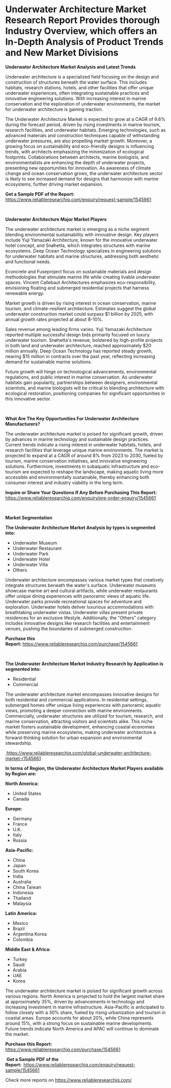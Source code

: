 <p><h1>Underwater Architecture Market Research Report Provides thorough Industry Overview, which offers an In-Depth Analysis of Product Trends and New Market Divisions</h1></p><p><strong>Underwater Architecture Market Analysis and Latest Trends</strong></p>
<p><p>Underwater architecture is a specialized field focusing on the design and construction of structures beneath the water surface. This includes habitats, research stations, hotels, and other facilities that offer unique underwater experiences, often integrating sustainable practices and innovative engineering solutions. With increasing interest in marine conservation and the exploration of underwater environments, the market for underwater architecture is gaining traction.</p><p>The Underwater Architecture Market is expected to grow at a CAGR of 9.6% during the forecast period, driven by rising investments in marine tourism, research facilities, and underwater habitats. Emerging technologies, such as advanced materials and construction techniques capable of withstanding underwater pressures, are also propelling market growth. Moreover, a growing focus on sustainability and eco-friendly designs is influencing trends, with architects emphasizing the minimization of ecological footprints. Collaborations between architects, marine biologists, and environmentalists are enhancing the depth of underwater projects, presenting new opportunities for innovation. As awareness of climate change and ocean conservation grows, the underwater architecture sector is likely to see increased demand for designs that harmonize with marine ecosystems, further driving market expansion.</p></p>
<p><strong>Get a Sample PDF of the Report:&nbsp;</strong> <a href="https://www.reliableresearchiq.com/enquiry/request-sample/1545661?utm_campaign=2101&utm_medium=2&utm_source=Github&utm_content=ia&utm_term=17022025&utm_id=underwater-architecture">https://www.reliableresearchiq.com/enquiry/request-sample/1545661</a></p>
<p>&nbsp;</p>
<p><strong>Underwater Architecture Major Market Players</strong></p>
<p><p>The underwater architecture market is emerging as a niche segment blending environmental sustainability with innovative design. Key players include Yuji Yamazaki Architecture, known for the innovative underwater hotel concept, and Snøhetta, which integrates structures with marine ecosystems. Deep Ocean Technology specializes in engineering solutions for underwater habitats and marine structures, addressing both aesthetic and functional needs.</p><p>Econcrete and Fuseproject focus on sustainable materials and design methodologies that stimulate marine life while creating livable underwater spaces. Vincent Callebaut Architectures emphasizes eco-responsibility, envisioning floating and submerged residential projects that harness renewable energy.</p><p>Market growth is driven by rising interest in ocean conservation, marine tourism, and climate-resilient architecture. Estimates suggest the global underwater construction market could surpass $1 billion by 2025, with annual growth rates projected at about 8-10%.</p><p>Sales revenue among leading firms varies. Yuji Yamazaki Architecture reported multiple successful design bids primarily focused on luxury underwater tourism. Snøhetta's revenue, bolstered by high-profile projects in both land and underwater architecture, reached approximately $20 million annually. Deep Ocean Technology has reported steady growth, nearing $15 million in contracts over the past year, reflecting increasing demand for sustainable marine solutions.</p><p>Future growth will hinge on technological advancements, environmental regulations, and public interest in marine conservation. As underwater habitats gain popularity, partnerships between designers, environmental scientists, and marine biologists will be critical to blending architecture with ecological restoration, positioning companies for significant opportunities in this innovative sector.</p></p>
<p>&nbsp;</p>
<p><strong>What Are The Key Opportunities For Underwater Architecture Manufacturers?</strong></p>
<p><p>The underwater architecture market is poised for significant growth, driven by advances in marine technology and sustainable design practices. Current trends indicate a rising interest in underwater habitats, hotels, and research facilities that leverage unique marine environments. The market is projected to expand at a CAGR of around 8% from 2023 to 2030, fueled by tourism, marine conservation initiatives, and innovative engineering solutions. Furthermore, investments in subaquatic infrastructure and eco-tourism are expected to reshape the landscape, making aquatic living more accessible and environmentally sustainable, thereby enhancing both consumer interest and industry viability in the long term.</p></p>
<p><strong>Inquire or Share Your Questions If Any Before Purchasing This Report:</strong> <a href="https://www.reliableresearchiq.com/enquiry/pre-order-enquiry/1545661?utm_campaign=2101&utm_medium=2&utm_source=Github&utm_content=ia&utm_term=17022025&utm_id=underwater-architecture">https://www.reliableresearchiq.com/enquiry/pre-order-enquiry/1545661</a></p>
<p>&nbsp;</p>
<p><strong>Market Segmentation</strong></p>
<p><strong>The Underwater Architecture Market Analysis by types is segmented into:</strong></p>
<p><ul><li>Underwater Museum</li><li>Underwater Restaurant</li><li>Underwater Park</li><li>Underwater Hotel</li><li>Underwater Villa</li><li>Others</li></ul></p>
<p><p>Underwater architecture encompasses various market types that creatively integrate structures beneath the water's surface. Underwater museums showcase marine art and cultural artifacts, while underwater restaurants offer unique dining experiences with panoramic views of aquatic life. Underwater parks provide recreational spaces for adventure and exploration. Underwater hotels deliver luxurious accommodations with breathtaking underwater vistas. Underwater villas present private residences for an exclusive lifestyle. Additionally, the "Others" category includes innovative designs like research facilities and entertainment venues, pushing the boundaries of submerged construction.</p></p>
<p><strong>Purchase this Report:&nbsp;</strong><a href="https://www.reliableresearchiq.com/purchase/1545661?utm_campaign=2101&utm_medium=2&utm_source=Github&utm_content=ia&utm_term=17022025&utm_id=underwater-architecture">https://www.reliableresearchiq.com/purchase/1545661</a></p>
<p>&nbsp;</p>
<p><strong>The Underwater Architecture Market Industry Research by Application is segmented into:</strong></p>
<p><ul><li>Residential</li><li>Commercial</li></ul></p>
<p><p>The underwater architecture market encompasses innovative designs for both residential and commercial applications. In residential settings, submerged homes offer unique living experiences with panoramic aquatic views, promoting a deeper connection with marine environments. Commercially, underwater structures are utilized for tourism, research, and marine conservation, attracting visitors and scientists alike. This niche market fosters sustainable development, enhancing coastal economies while preserving marine ecosystems, making underwater architecture a forward-thinking solution for urban expansion and environmental stewardship.</p></p>
<p><a href="https://www.reliableresearchiq.com/global-underwater-architecture-market-r1545661?utm_campaign=2101&utm_medium=2&utm_source=Github&utm_content=ia&utm_term=17022025&utm_id=underwater-architecture">&nbsp;https://www.reliableresearchiq.com/global-underwater-architecture-market-r1545661</a></p>
<p><strong>In terms of Region, the Underwater Architecture Market Players available by Region are:</strong></p>
<p>
    <p> <strong> North America: </strong>
        <ul>
            <li>United States</li>
            <li>Canada</li>
        </ul>
        </p> 
    <p> <strong> Europe: </strong>
        <ul>
            <li>Germany</li>
            <li>France</li>
            <li>U.K.</li>
            <li>Italy</li>
            <li>Russia</li>
        </ul>
        </p> 
    <p> <strong> Asia-Pacific: </strong>
        <ul>
            <li>China</li>
            <li>Japan</li>
            <li>South Korea</li>
            <li>India</li>
            <li>Australia</li>
            <li>China Taiwan</li>
            <li>Indonesia</li>
            <li>Thailand</li>
            <li>Malaysia</li>
        </ul>
        </p> 
    <p> <strong> Latin America: </strong>
        <ul>
            <li>Mexico</li>
            <li>Brazil</li>
            <li>Argentina Korea</li>
            <li>Colombia</li>
        </ul>
        </p> 
    <p> <strong> Middle East & Africa: </strong>
        <ul>
            <li>Turkey</li>
            <li>Saudi</li>
            <li>Arabia</li>
            <li>UAE</li>
            <li>Korea</li>
        </ul>
    </p>
    </p>
<p><p>The underwater architecture market is poised for significant growth across various regions. North America is projected to hold the largest market share at approximately 35%, driven by advancements in technology and increasing investment in marine infrastructure. Asia-Pacific is anticipated to follow closely with a 30% share, fueled by rising urbanization and tourism in coastal areas. Europe accounts for about 20%, while China represents around 15%, with a strong focus on sustainable marine developments. Future trends indicate North America and APAC will continue to dominate the market.</p></p>
<p><strong>Purchase this Report: </strong><a href="https://www.reliableresearchiq.com/purchase/1545661?utm_campaign=2101&utm_medium=2&utm_source=Github&utm_content=ia&utm_term=17022025&utm_id=underwater-architecture">https://www.reliableresearchiq.com/purchase/1545661</a></p>
<p>&nbsp;<strong>Get a Sample PDF of the Report:&nbsp;&nbsp;</strong><a href="https://www.reliableresearchiq.com/enquiry/request-sample/1545661?utm_campaign=2101&utm_medium=2&utm_source=Github&utm_content=ia&utm_term=17022025&utm_id=underwater-architecture">https://www.reliableresearchiq.com/enquiry/request-sample/1545661</a></p>
<p><strong></strong></p>
<p>Check more reports on <a href="https://www.reliableresearchiq.com/?utm_campaign=2101&utm_medium=2&utm_source=Github&utm_content=ia&utm_term=17022025&utm_id=underwater-architecture">https://www.reliableresearchiq.com/</a></p>